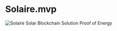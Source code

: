 # Solaire.mvp

![Solaire Solar Blockchain Solution Proof of Energy]([http://url/to/img.png](https://github.com/baturalpguvenc/Solaire.mvp/blob/main/Ekran%20Resmi%202023-10-04%2022.03.59.png)https://github.com/baturalpguvenc/Solaire.mvp/blob/main/Ekran%20Resmi%202023-10-04%2022.03.59.png)
